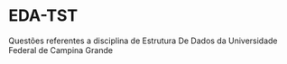 # EDA-TST
Questões referentes a disciplina de Estrutura De Dados da Universidade Federal de Campina Grande
